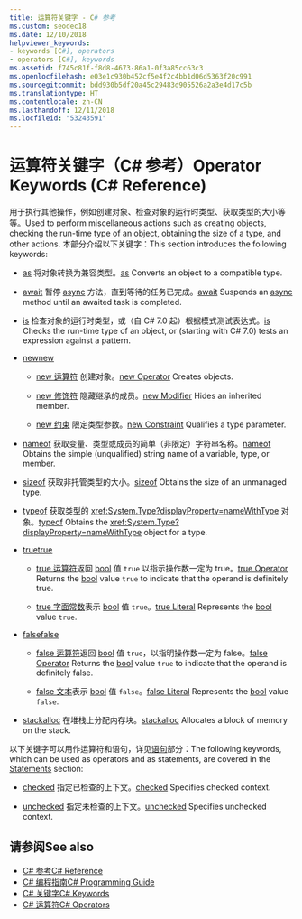 ```yaml
---
title: 运算符关键字 - C# 参考
ms.custom: seodec18
ms.date: 12/10/2018
helpviewer_keywords:
- keywords [C#], operators
- operators [C#], keywords
ms.assetid: f745c81f-f8d8-4673-86a1-0f3a85cc63c3
ms.openlocfilehash: e03e1c930b452cf5e4f2c4bb1d06d5363f20c991
ms.sourcegitcommit: bdd930b5df20a45c29483d905526a2a3e4d17c5b
ms.translationtype: HT
ms.contentlocale: zh-CN
ms.lasthandoff: 12/11/2018
ms.locfileid: "53243591"
---
```

# <a name="operator-keywords-c-reference"></a><span data-ttu-id="7bb4f-102">运算符关键字（C# 参考）</span><span class="sxs-lookup"><span data-stu-id="7bb4f-102">Operator Keywords (C# Reference)</span></span>

<span data-ttu-id="7bb4f-103">用于执行其他操作，例如创建对象、检查对象的运行时类型、获取类型的大小等等。</span><span class="sxs-lookup"><span data-stu-id="7bb4f-103">Used to perform miscellaneous actions such as creating objects, checking the run-time type of an object, obtaining the size of a type, and other actions.</span></span> <span data-ttu-id="7bb4f-104">本部分介绍以下关键字：</span><span class="sxs-lookup"><span data-stu-id="7bb4f-104">This section introduces the following keywords:</span></span>

- <span data-ttu-id="7bb4f-105">[as](as.md) 将对象转换为兼容类型。</span><span class="sxs-lookup"><span data-stu-id="7bb4f-105">[as](as.md) Converts an object to a compatible type.</span></span>

- <span data-ttu-id="7bb4f-106">[await](await.md) 暂停 [async](async.md) 方法，直到等待的任务已完成。</span><span class="sxs-lookup"><span data-stu-id="7bb4f-106">[await](await.md) Suspends an [async](async.md) method until an awaited task is completed.</span></span>

- <span data-ttu-id="7bb4f-107">[is](is.md) 检查对象的运行时类型，或（自 C# 7.0 起）根据模式测试表达式。</span><span class="sxs-lookup"><span data-stu-id="7bb4f-107">[is](is.md) Checks the run-time type of an object, or (starting with C# 7.0) tests an expression against a pattern.</span></span>

- [<span data-ttu-id="7bb4f-108">new</span><span class="sxs-lookup"><span data-stu-id="7bb4f-108">new</span></span>](new.md)

  - <span data-ttu-id="7bb4f-109">[new 运算符](new-operator.md) 创建对象。</span><span class="sxs-lookup"><span data-stu-id="7bb4f-109">[new Operator](new-operator.md) Creates objects.</span></span>

  - <span data-ttu-id="7bb4f-110">[new 修饰符](new-modifier.md) 隐藏继承的成员。</span><span class="sxs-lookup"><span data-stu-id="7bb4f-110">[new Modifier](new-modifier.md) Hides an inherited member.</span></span>

  - <span data-ttu-id="7bb4f-111">[new 约束](new-constraint.md) 限定类型参数。</span><span class="sxs-lookup"><span data-stu-id="7bb4f-111">[new Constraint](new-constraint.md) Qualifies a type parameter.</span></span>

- <span data-ttu-id="7bb4f-112">[nameof](nameof.md) 获取变量、类型或成员的简单（非限定）字符串名称。</span><span class="sxs-lookup"><span data-stu-id="7bb4f-112">[nameof](nameof.md) Obtains the simple (unqualified) string name of a variable, type, or member.</span></span>

- <span data-ttu-id="7bb4f-113">[sizeof](sizeof.md) 获取非托管类型的大小。</span><span class="sxs-lookup"><span data-stu-id="7bb4f-113">[sizeof](sizeof.md) Obtains the size of an unmanaged type.</span></span>  

- <span data-ttu-id="7bb4f-114">[typeof](typeof.md) 获取类型的 <xref:System.Type?displayProperty=nameWithType> 对象。</span><span class="sxs-lookup"><span data-stu-id="7bb4f-114">[typeof](typeof.md) Obtains the <xref:System.Type?displayProperty=nameWithType> object for a type.</span></span>  

- [<span data-ttu-id="7bb4f-115">true</span><span class="sxs-lookup"><span data-stu-id="7bb4f-115">true</span></span>](true.md)  

  - <span data-ttu-id="7bb4f-116">[true 运算符](true-false-operators.md)返回 [bool](bool.md) 值 `true` 以指示操作数一定为 true。</span><span class="sxs-lookup"><span data-stu-id="7bb4f-116">[true Operator](true-false-operators.md) Returns the [bool](bool.md) value `true` to indicate that the operand is definitely true.</span></span>

  - <span data-ttu-id="7bb4f-117">[true 字面常数](true-literal.md)表示 [bool](bool.md) 值 `true`。</span><span class="sxs-lookup"><span data-stu-id="7bb4f-117">[true Literal](true-literal.md) Represents the [bool](bool.md) value `true`.</span></span>

- [<span data-ttu-id="7bb4f-118">false</span><span class="sxs-lookup"><span data-stu-id="7bb4f-118">false</span></span>](false.md)  

  - <span data-ttu-id="7bb4f-119">[false 运算符](true-false-operators.md)返回 [bool](bool.md) 值 `true`，以指明操作数一定为 false。</span><span class="sxs-lookup"><span data-stu-id="7bb4f-119">[false Operator](true-false-operators.md) Returns the [bool](bool.md) value `true` to indicate that the operand is definitely false.</span></span>

  - <span data-ttu-id="7bb4f-120">[false 文本](false-literal.md)表示 [bool](bool.md) 值 `false`。</span><span class="sxs-lookup"><span data-stu-id="7bb4f-120">[false Literal](false-literal.md) Represents the [bool](bool.md) value `false`.</span></span>

- <span data-ttu-id="7bb4f-121">[stackalloc](stackalloc.md) 在堆栈上分配内存块。</span><span class="sxs-lookup"><span data-stu-id="7bb4f-121">[stackalloc](stackalloc.md) Allocates a block of memory on the stack.</span></span>  

<span data-ttu-id="7bb4f-122">以下关键字可以用作运算符和语句，详见[语句](statement-keywords.md)部分：</span><span class="sxs-lookup"><span data-stu-id="7bb4f-122">The following keywords, which can be used as operators and as statements, are covered in the [Statements](statement-keywords.md) section:</span></span>

- <span data-ttu-id="7bb4f-123">[checked](checked.md) 指定已检查的上下文。</span><span class="sxs-lookup"><span data-stu-id="7bb4f-123">[checked](checked.md) Specifies checked context.</span></span>  

- <span data-ttu-id="7bb4f-124">[unchecked](unchecked.md) 指定未检查的上下文。</span><span class="sxs-lookup"><span data-stu-id="7bb4f-124">[unchecked](unchecked.md) Specifies unchecked context.</span></span>  

## <a name="see-also"></a><span data-ttu-id="7bb4f-125">请参阅</span><span class="sxs-lookup"><span data-stu-id="7bb4f-125">See also</span></span>

- [<span data-ttu-id="7bb4f-126">C# 参考</span><span class="sxs-lookup"><span data-stu-id="7bb4f-126">C# Reference</span></span>](../index.md)
- [<span data-ttu-id="7bb4f-127">C# 编程指南</span><span class="sxs-lookup"><span data-stu-id="7bb4f-127">C# Programming Guide</span></span>](../../programming-guide/index.md)
- [<span data-ttu-id="7bb4f-128">C# 关键字</span><span class="sxs-lookup"><span data-stu-id="7bb4f-128">C# Keywords</span></span>](index.md)
- [<span data-ttu-id="7bb4f-129">C# 运算符</span><span class="sxs-lookup"><span data-stu-id="7bb4f-129">C# Operators</span></span>](../operators/index.md)
